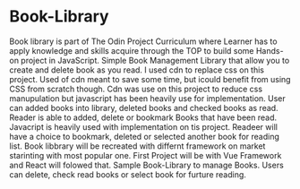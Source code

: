 # Book-Library
Book library is part of The Odin Project Curriculum where Learner has to apply knowledge and skills acquire through the TOP to build some Hands-on project in JavaScript. Simple Book Management Library that allow you to create and delete book as you read. I used cdn to replace css on this project. Used of cdn meant to save some time, but icould benefit from using CSS from scratch though.
Cdn was use on this project to reduce css manupulation but javascript has been heavily use for implementation. User can added books into library, deleted books and checked books as read. Reader is able to added, delete or bookmark Books that have been read. Javacript is heavily used with implementation on tis project. Readeer will have a choice to bookmark, deleted or selected another book for reading list. Book libbrary will be recreated with differnt framework on market starinting with most popular one. First Project will be with Vue Framework and React will folowed that. Sample Book-Library to manage Books. Users can delete, check read books or select book for furture reading.
